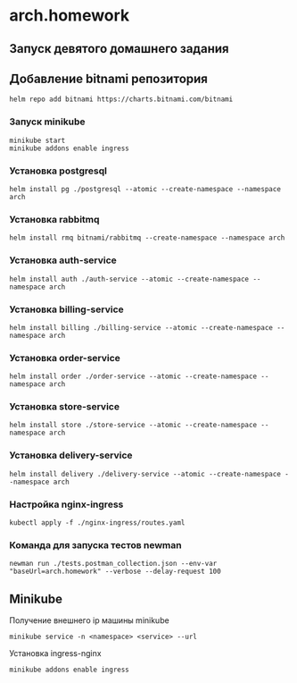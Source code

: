 # arch.homework

## Запуск девятого домашнего задания

## Добавление bitnami репозитория

```
helm repo add bitnami https://charts.bitnami.com/bitnami
```

### Запуск minikube

```
minikube start
minikube addons enable ingress
```

### Установка postgresql

```
helm install pg ./postgresql --atomic --create-namespace --namespace arch
```

### Установка rabbitmq

```
helm install rmq bitnami/rabbitmq --create-namespace --namespace arch
```


### Установка auth-service

```
helm install auth ./auth-service --atomic --create-namespace --namespace arch
```

### Установка billing-service

```
helm install billing ./billing-service --atomic --create-namespace --namespace arch
```

### Установка order-service

```
helm install order ./order-service --atomic --create-namespace --namespace arch
```

### Установка store-service

```
helm install store ./store-service --atomic --create-namespace --namespace arch
```

### Установка delivery-service

```
helm install delivery ./delivery-service --atomic --create-namespace --namespace arch
```

### Настройка nginx-ingress

```
kubectl apply -f ./nginx-ingress/routes.yaml
```

### Команда для запуска тестов newman

```
newman run ./tests.postman_collection.json --env-var "baseUrl=arch.homework" --verbose --delay-request 100
```


## Minikube

Получение внешнего ip машины minikube
```
minikube service -n <namespace> <service> --url
```

Установка ingress-nginx
```
minikube addons enable ingress
```

